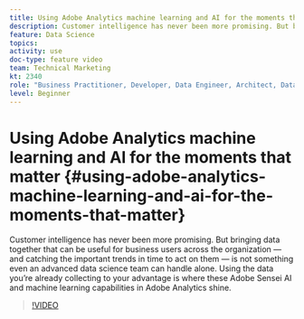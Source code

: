 ```yaml
---
title: Using Adobe Analytics machine learning and AI for the moments that matter
description: Customer intelligence has never been more promising. But bringing data together that can be useful for business users across the organization — and catching the important trends in time to act on them — is not something even an advanced data science team can handle alone. Using the data you’re already collecting to your advantage is where these Adobe Sensei AI and machine learning capabilities in Adobe Analytics shine.
feature: Data Science
topics: 
activity: use
doc-type: feature video
team: Technical Marketing
kt: 2340
role: "Business Practitioner, Developer, Data Engineer, Architect, Data Architect, Administrator, Leader"
level: Beginner
---
```


# Using Adobe Analytics machine learning and AI for the moments that matter {#using-adobe-analytics-machine-learning-and-ai-for-the-moments-that-matter}

Customer intelligence has never been more promising. But bringing data together that can be useful for business users across the organization — and catching the important trends in time to act on them — is not something even an advanced data science team can handle alone. Using the data you’re already collecting to your advantage is where these Adobe Sensei AI and machine learning capabilities in Adobe Analytics shine.

>[!VIDEO](https://video.tv.adobe.com/v/25837/?quality=12)
